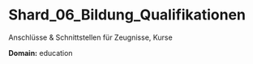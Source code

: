 # Shard_06_Bildung_Qualifikationen

Anschlüsse & Schnittstellen für Zeugnisse, Kurse

**Domain:** education
